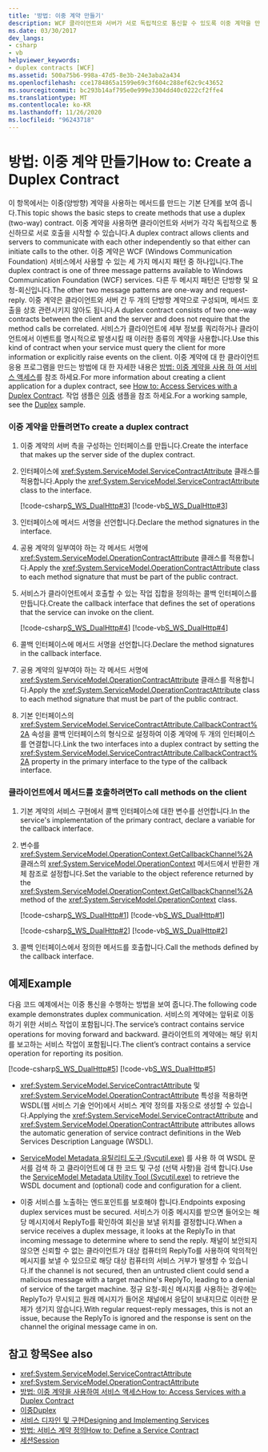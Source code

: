 ```yaml
---
title: '방법: 이중 계약 만들기'
description: WCF 클라이언트와 서버가 서로 독립적으로 통신할 수 있도록 이중 계약을 만드는 방법에 대해 알아봅니다. 다른에 대 한 호출을 시작할 수 있습니다.
ms.date: 03/30/2017
dev_langs:
- csharp
- vb
helpviewer_keywords:
- duplex contracts [WCF]
ms.assetid: 500a75b6-998a-47d5-8e3b-24e3aba2a434
ms.openlocfilehash: cce1784865a1599e69c3f604c288ef62c9c43652
ms.sourcegitcommit: bc293b14af795e0e999e3304dd40c0222cf2ffe4
ms.translationtype: MT
ms.contentlocale: ko-KR
ms.lasthandoff: 11/26/2020
ms.locfileid: "96243718"
---
```

# <a name="how-to-create-a-duplex-contract"></a><span data-ttu-id="5664c-104">방법: 이중 계약 만들기</span><span class="sxs-lookup"><span data-stu-id="5664c-104">How to: Create a Duplex Contract</span></span>

<span data-ttu-id="5664c-105">이 항목에서는 이중(양방향) 계약을 사용하는 메서드를 만드는 기본 단계를 보여 줍니다.</span><span class="sxs-lookup"><span data-stu-id="5664c-105">This topic shows the basic steps to create methods that use a duplex (two-way) contract.</span></span> <span data-ttu-id="5664c-106">이중 계약을 사용하면 클라이언트와 서버가 각각 독립적으로 통신하므로 서로 호출을 시작할 수 있습니다.</span><span class="sxs-lookup"><span data-stu-id="5664c-106">A duplex contract allows clients and servers to communicate with each other independently so that either can initiate calls to the other.</span></span> <span data-ttu-id="5664c-107">이중 계약은 WCF (Windows Communication Foundation) 서비스에서 사용할 수 있는 세 가지 메시지 패턴 중 하나입니다.</span><span class="sxs-lookup"><span data-stu-id="5664c-107">The duplex contract is one of three message patterns available to Windows Communication Foundation (WCF) services.</span></span> <span data-ttu-id="5664c-108">다른 두 메시지 패턴은 단방향 및 요청-회신입니다.</span><span class="sxs-lookup"><span data-stu-id="5664c-108">The other two message patterns are one-way and request-reply.</span></span> <span data-ttu-id="5664c-109">이중 계약은 클라이언트와 서버 간 두 개의 단방향 계약으로 구성되며, 메서드 호출을 상호 관련시키지 않아도 됩니다.</span><span class="sxs-lookup"><span data-stu-id="5664c-109">A duplex contract consists of two one-way contracts between the client and the server and does not require that the method calls be correlated.</span></span> <span data-ttu-id="5664c-110">서비스가 클라이언트에 세부 정보를 쿼리하거나 클라이언트에서 이벤트를 명시적으로 발생시킬 때 이러한 종류의 계약을 사용합니다.</span><span class="sxs-lookup"><span data-stu-id="5664c-110">Use this kind of contract when your service must query the client for more information or explicitly raise events on the client.</span></span> <span data-ttu-id="5664c-111">이중 계약에 대 한 클라이언트 응용 프로그램을 만드는 방법에 대 한 자세한 내용은 [방법: 이중 계약을 사용 하 여 서비스 액세스](how-to-access-services-with-a-duplex-contract.md)를 참조 하세요.</span><span class="sxs-lookup"><span data-stu-id="5664c-111">For more information about creating a client application for a duplex contract, see [How to: Access Services with a Duplex Contract](how-to-access-services-with-a-duplex-contract.md).</span></span> <span data-ttu-id="5664c-112">작업 샘플은 [이중](../samples/duplex.md) 샘플을 참조 하세요.</span><span class="sxs-lookup"><span data-stu-id="5664c-112">For a working sample, see the [Duplex](../samples/duplex.md) sample.</span></span>  
  
### <a name="to-create-a-duplex-contract"></a><span data-ttu-id="5664c-113">이중 계약을 만들려면</span><span class="sxs-lookup"><span data-stu-id="5664c-113">To create a duplex contract</span></span>  
  
1. <span data-ttu-id="5664c-114">이중 계약의 서버 측을 구성하는 인터페이스를 만듭니다.</span><span class="sxs-lookup"><span data-stu-id="5664c-114">Create the interface that makes up the server side of the duplex contract.</span></span>  
  
2. <span data-ttu-id="5664c-115">인터페이스에 <xref:System.ServiceModel.ServiceContractAttribute> 클래스를 적용합니다.</span><span class="sxs-lookup"><span data-stu-id="5664c-115">Apply the <xref:System.ServiceModel.ServiceContractAttribute> class to the interface.</span></span>  
  
     [!code-csharp[S_WS_DualHttp#3](../../../../samples/snippets/csharp/VS_Snippets_CFX/s_ws_dualhttp/cs/service.cs#3)]
     [!code-vb[S_WS_DualHttp#3](../../../../samples/snippets/visualbasic/VS_Snippets_CFX/s_ws_dualhttp/vb/service.vb#3)]  
  
3. <span data-ttu-id="5664c-116">인터페이스에 메서드 서명을 선언합니다.</span><span class="sxs-lookup"><span data-stu-id="5664c-116">Declare the method signatures in the interface.</span></span>  
  
4. <span data-ttu-id="5664c-117">공용 계약의 일부여야 하는 각 메서드 서명에 <xref:System.ServiceModel.OperationContractAttribute> 클래스를 적용합니다.</span><span class="sxs-lookup"><span data-stu-id="5664c-117">Apply the <xref:System.ServiceModel.OperationContractAttribute> class to each method signature that must be part of the public contract.</span></span>  
  
5. <span data-ttu-id="5664c-118">서비스가 클라이언트에서 호출할 수 있는 작업 집합을 정의하는 콜백 인터페이스를 만듭니다.</span><span class="sxs-lookup"><span data-stu-id="5664c-118">Create the callback interface that defines the set of operations that the service can invoke on the client.</span></span>  
  
     [!code-csharp[S_WS_DualHttp#4](../../../../samples/snippets/csharp/VS_Snippets_CFX/s_ws_dualhttp/cs/service.cs#4)]
     [!code-vb[S_WS_DualHttp#4](../../../../samples/snippets/visualbasic/VS_Snippets_CFX/s_ws_dualhttp/vb/service.vb#4)]  
  
6. <span data-ttu-id="5664c-119">콜백 인터페이스에 메서드 서명을 선언합니다.</span><span class="sxs-lookup"><span data-stu-id="5664c-119">Declare the method signatures in the callback interface.</span></span>  
  
7. <span data-ttu-id="5664c-120">공용 계약의 일부여야 하는 각 메서드 서명에 <xref:System.ServiceModel.OperationContractAttribute> 클래스를 적용합니다.</span><span class="sxs-lookup"><span data-stu-id="5664c-120">Apply the <xref:System.ServiceModel.OperationContractAttribute> class to each method signature that must be part of the public contract.</span></span>  
  
8. <span data-ttu-id="5664c-121">기본 인터페이스의 <xref:System.ServiceModel.ServiceContractAttribute.CallbackContract%2A> 속성을 콜백 인터페이스의 형식으로 설정하여 이중 계약에 두 개의 인터페이스를 연결합니다.</span><span class="sxs-lookup"><span data-stu-id="5664c-121">Link the two interfaces into a duplex contract by setting the <xref:System.ServiceModel.ServiceContractAttribute.CallbackContract%2A> property in the primary interface to the type of the callback interface.</span></span>  
  
### <a name="to-call-methods-on-the-client"></a><span data-ttu-id="5664c-122">클라이언트에서 메서드를 호출하려면</span><span class="sxs-lookup"><span data-stu-id="5664c-122">To call methods on the client</span></span>  
  
1. <span data-ttu-id="5664c-123">기본 계약의 서비스 구현에서 콜백 인터페이스에 대한 변수를 선언합니다.</span><span class="sxs-lookup"><span data-stu-id="5664c-123">In the service's implementation of the primary contract, declare a variable for the callback interface.</span></span>  
  
2. <span data-ttu-id="5664c-124">변수를 <xref:System.ServiceModel.OperationContext.GetCallbackChannel%2A> 클래스의 <xref:System.ServiceModel.OperationContext> 메서드에서 반환한 개체 참조로 설정합니다.</span><span class="sxs-lookup"><span data-stu-id="5664c-124">Set the variable to the object reference returned by the <xref:System.ServiceModel.OperationContext.GetCallbackChannel%2A> method of the <xref:System.ServiceModel.OperationContext> class.</span></span>  
  
     [!code-csharp[S_WS_DualHttp#1](../../../../samples/snippets/csharp/VS_Snippets_CFX/s_ws_dualhttp/cs/service.cs#1)]
     [!code-vb[S_WS_DualHttp#1](../../../../samples/snippets/visualbasic/VS_Snippets_CFX/s_ws_dualhttp/vb/service.vb#1)]  
  
     [!code-csharp[S_WS_DualHttp#2](../../../../samples/snippets/csharp/VS_Snippets_CFX/s_ws_dualhttp/cs/service.cs#2)]
     [!code-vb[S_WS_DualHttp#2](../../../../samples/snippets/visualbasic/VS_Snippets_CFX/s_ws_dualhttp/vb/service.vb#2)]  
  
3. <span data-ttu-id="5664c-125">콜백 인터페이스에서 정의한 메서드를 호출합니다.</span><span class="sxs-lookup"><span data-stu-id="5664c-125">Call the methods defined by the callback interface.</span></span>  
  
## <a name="example"></a><span data-ttu-id="5664c-126">예제</span><span class="sxs-lookup"><span data-stu-id="5664c-126">Example</span></span>  

 <span data-ttu-id="5664c-127">다음 코드 예제에서는 이중 통신을 수행하는 방법을 보여 줍니다.</span><span class="sxs-lookup"><span data-stu-id="5664c-127">The following code example demonstrates duplex communication.</span></span> <span data-ttu-id="5664c-128">서비스의 계약에는 앞뒤로 이동하기 위한 서비스 작업이 포함됩니다.</span><span class="sxs-lookup"><span data-stu-id="5664c-128">The service’s contract contains service operations for moving forward and backward.</span></span> <span data-ttu-id="5664c-129">클라이언트의 계약에는 해당 위치를 보고하는 서비스 작업이 포함됩니다.</span><span class="sxs-lookup"><span data-stu-id="5664c-129">The client’s contract contains a service operation for reporting its position.</span></span>  
  
 [!code-csharp[S_WS_DualHttp#5](../../../../samples/snippets/csharp/VS_Snippets_CFX/s_ws_dualhttp/cs/service.cs#5)]
 [!code-vb[S_WS_DualHttp#5](../../../../samples/snippets/visualbasic/VS_Snippets_CFX/s_ws_dualhttp/vb/service.vb#5)]  
  
- <span data-ttu-id="5664c-130"><xref:System.ServiceModel.ServiceContractAttribute> 및 <xref:System.ServiceModel.OperationContractAttribute> 특성을 적용하면 WSDL(웹 서비스 기술 언어)에서 서비스 계약 정의를 자동으로 생성할 수 있습니다.</span><span class="sxs-lookup"><span data-stu-id="5664c-130">Applying the <xref:System.ServiceModel.ServiceContractAttribute> and <xref:System.ServiceModel.OperationContractAttribute> attributes allows the automatic generation of service contract definitions in the Web Services Description Language (WSDL).</span></span>  
  
- <span data-ttu-id="5664c-131">[ServiceModel Metadata 유틸리티 도구 (Svcutil.exe)](../servicemodel-metadata-utility-tool-svcutil-exe.md) 를 사용 하 여 WSDL 문서를 검색 하 고 클라이언트에 대 한 코드 및 구성 (선택 사항)을 검색 합니다.</span><span class="sxs-lookup"><span data-stu-id="5664c-131">Use the [ServiceModel Metadata Utility Tool (Svcutil.exe)](../servicemodel-metadata-utility-tool-svcutil-exe.md) to retrieve the WSDL document and (optional) code and configuration for a client.</span></span>  
  
- <span data-ttu-id="5664c-132">이중 서비스를 노출하는 엔드포인트를 보호해야 합니다.</span><span class="sxs-lookup"><span data-stu-id="5664c-132">Endpoints exposing duplex services must be secured.</span></span> <span data-ttu-id="5664c-133">서비스가 이중 메시지를 받으면 들어오는 해당 메시지에서 ReplyTo를 확인하여 회신을 보낼 위치를 결정합니다.</span><span class="sxs-lookup"><span data-stu-id="5664c-133">When a service receives a duplex message, it looks at the ReplyTo in that incoming message to determine where to send the reply.</span></span> <span data-ttu-id="5664c-134">채널이 보안되지 않으면 신뢰할 수 없는 클라이언트가 대상 컴퓨터의 ReplyTo를 사용하여 악의적인 메시지를 보낼 수 있으므로 해당 대상 컴퓨터의 서비스 거부가 발생할 수 있습니다.</span><span class="sxs-lookup"><span data-stu-id="5664c-134">If the channel is not secured, then an untrusted client could send a malicious message with a target machine's ReplyTo, leading to a denial of service of the target machine.</span></span> <span data-ttu-id="5664c-135">정규 요청-회신 메시지를 사용하는 경우에는 ReplyTo가 무시되고 원래 메시지가 들어온 채널에서 응답이 보내지므로 이러한 문제가 생기지 않습니다.</span><span class="sxs-lookup"><span data-stu-id="5664c-135">With regular request-reply messages, this is not an issue, because the ReplyTo is ignored and the response is sent on the channel the original message came in on.</span></span>  
  
## <a name="see-also"></a><span data-ttu-id="5664c-136">참고 항목</span><span class="sxs-lookup"><span data-stu-id="5664c-136">See also</span></span>

- <xref:System.ServiceModel.ServiceContractAttribute>
- <xref:System.ServiceModel.OperationContractAttribute>
- [<span data-ttu-id="5664c-137">방법: 이중 계약을 사용하여 서비스 액세스</span><span class="sxs-lookup"><span data-stu-id="5664c-137">How to: Access Services with a Duplex Contract</span></span>](how-to-access-services-with-a-duplex-contract.md)
- [<span data-ttu-id="5664c-138">이중</span><span class="sxs-lookup"><span data-stu-id="5664c-138">Duplex</span></span>](../samples/duplex.md)
- [<span data-ttu-id="5664c-139">서비스 디자인 및 구현</span><span class="sxs-lookup"><span data-stu-id="5664c-139">Designing and Implementing Services</span></span>](../designing-and-implementing-services.md)
- [<span data-ttu-id="5664c-140">방법: 서비스 계약 정의</span><span class="sxs-lookup"><span data-stu-id="5664c-140">How to: Define a Service Contract</span></span>](../how-to-define-a-wcf-service-contract.md)
- [<span data-ttu-id="5664c-141">세션</span><span class="sxs-lookup"><span data-stu-id="5664c-141">Session</span></span>](../samples/session.md)
